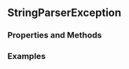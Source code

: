 ## <a id="McUtils.Parsers.StringParser.StringParserException">StringParserException</a>


### Properties and Methods


### Examples

